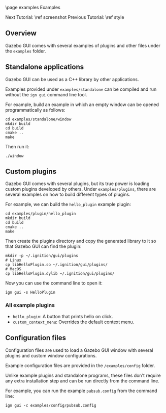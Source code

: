 \page examples Examples

Next Tutorial: \ref screenshot
Previous Tutorial: \ref style

## Overview

Gazebo GUI comes with several examples of plugins and other files
under the `examples` folder.

## Standalone applications

Gazebo GUI can be used as a C++ library by other applications.

Examples provided under `examples/standalone` can be compiled and run without
the `ign gui` command line tool.

For example, build an example in which an empty window can be opened
programmatically as follows:

    cd examples/standalone/window
    mkdir build
    cd build
    cmake ..
    make

Then run it:

    ./window

## Custom plugins

Gazebo GUI comes with several plugins, but its true power is loading custom
plugins developed by others. Under `examples/plugins`, there are several
examples on how to build different types of plugins.

For example, we can build the `hello_plugin` example plugin:

    cd examples/plugin/hello_plugin
    mkdir build
    cd build
    cmake ..
    make

Then create the plugins directory and copy the generated library to it so that Gazebo GUI can find the plugin:

    mkdir -p ~/.ignition/gui/plugins
    # Linux
    cp libHelloPlugin.so ~/.ignition/gui/plugins/
    # MacOS
    cp libHelloPlugin.dylib ~/.ignition/gui/plugins/

Now you can use the command line to open it:

    ign gui -s HelloPlugin

### All example plugins

* `hello_plugin`: A button that prints hello on click.
* `custom_context_menu`: Overrides the default context menu.

## Configuration files

Configuration files are used to load a Gazebo GUI window with several
plugins and custom window configurations.

Example configuration files are provided in the `/examples/config` folder.

Unlike example plugins and standalone programs, these files don't require
any extra installation step and can be run directly from the command line.

For example, you can run the example `pubsub.config` from the command line:

    ign gui -c examples/config/pubsub.config

